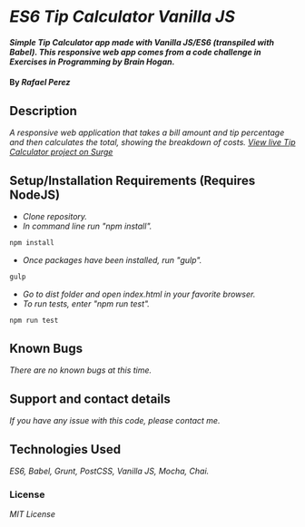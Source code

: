 # _ES6 Tip Calculator Vanilla JS_

#### _Simple Tip Calculator app made with Vanilla JS/ES6 (transpiled with Babel). This responsive web app comes from a code challenge in **Exercises in Programming** by Brain Hogan._

#### By _**Rafael Perez**_

## Description

_A responsive web application that takes a bill amount and tip percentage and then calculates the total, showing the breakdown of costs.
[View live Tip Calculator project on Surge](https://wild-fork.surge.sh)_


## Setup/Installation Requirements (Requires NodeJS)

* _Clone repository._
* _In command line run "npm install"._
```javascript
npm install
```
* _Once packages have been installed, run "gulp"._
```javascript
gulp
```
* _Go to dist folder and open index.html in your favorite browser._
* _To run tests, enter "npm run test"._
```javascript
npm run test
```

## Known Bugs

_There are no known bugs at this time._

## Support and contact details

_If you have any issue with this code, please contact me._

## Technologies Used

_ES6, Babel, Grunt, PostCSS, Vanilla JS, Mocha, Chai._

### License

*MIT License*
